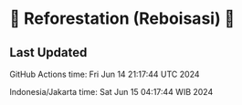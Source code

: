 
# 🌳 Reforestation (Reboisasi) 🌲

## Last Updated

GitHub Actions time: Fri Jun 14 21:17:44 UTC 2024

Indonesia/Jakarta time: Sat Jun 15 04:17:44 WIB 2024
